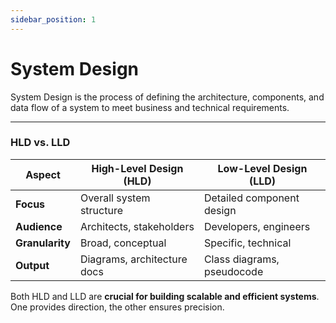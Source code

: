 ```yaml
---
sidebar_position: 1
---
```


# System Design

System Design is the process of defining the architecture, components, and data flow of a system to meet business and technical requirements.

---

### **HLD vs. LLD**  

| Aspect          | High-Level Design (HLD)  | Low-Level Design (LLD)  |
|---------------|-----------------------|----------------------|
| **Focus**      | Overall system structure | Detailed component design |
| **Audience**  | Architects, stakeholders  | Developers, engineers |
| **Granularity** | Broad, conceptual       | Specific, technical |
| **Output**    | Diagrams, architecture docs | Class diagrams, pseudocode |

Both HLD and LLD are **crucial for building scalable and efficient systems**. One provides direction, the other ensures precision.  
